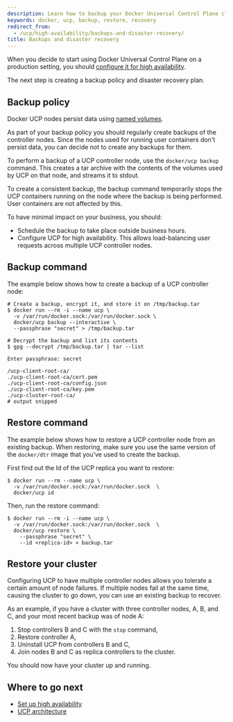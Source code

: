 ```yaml
---
description: Learn how to backup your Docker Universal Control Plane cluster, and to recover your cluster from an existing backup.
keywords: docker, ucp, backup, restore, recovery
redirect_from:
  - /ucp/high-availability/backups-and-disaster-recovery/
title: Backups and disaster recovery
---
```

When you decide to start using Docker Universal Control Plane on a production setting, you should [configure it for high availability](set-up-high-availability.md).

The next step is creating a backup policy and disaster recovery plan.

## Backup policy

Docker UCP nodes persist data using [named volumes](../architecture.md).

As part of your backup policy you should regularly create backups of the controller nodes. Since the nodes used for running user containers don't persist data, you can decide not to create any backups for them.

To perform a backup of a UCP controller node, use the `docker/ucp backup` command. This creates a tar archive with the contents of the volumes used by UCP on that node, and streams it to stdout.

To create a consistent backup, the backup command temporarily stops the UCP containers running on the node where the backup is being performed. User containers are not affected by this.

To have minimal impact on your business, you should:

* Schedule the backup to take place outside business hours.
* Configure UCP for high availability. This allows load-balancing user requests across multiple UCP controller nodes.

## Backup command

The example below shows how to create a backup of a UCP controller node:

```none
# Create a backup, encrypt it, and store it on /tmp/backup.tar
$ docker run --rm -i --name ucp \
  -v /var/run/docker.sock:/var/run/docker.sock \
  docker/ucp backup --interactive \
  --passphrase "secret" > /tmp/backup.tar

# Decrypt the backup and list its contents
$ gpg --decrypt /tmp/backup.tar | tar --list

Enter passphrase: secret

/ucp-client-root-ca/
./ucp-client-root-ca/cert.pem
./ucp-client-root-ca/config.json
./ucp-client-root-ca/key.pem
./ucp-cluster-root-ca/
# output snipped
```

## Restore command

The example below shows how to restore a UCP controller node from an existing backup. When restoring, make sure you use the same version of the `docker/dtr` image that you've used to create the backup.

First find out the Id of the UCP replica you want to restore:

```none
$ docker run --rm --name ucp \
  -v /var/run/docker.sock:/var/run/docker.sock  \
  docker/ucp id
```

Then, run the restore command:

```none
$ docker run --rm -i --name ucp \
  -v /var/run/docker.sock:/var/run/docker.sock  \
  docker/ucp restore \
    --passphrase "secret" \
    --id <replica-id> < backup.tar
```

## Restore your cluster

Configuring UCP to have multiple controller nodes allows you tolerate a certain amount of node failures. If multiple nodes fail at the same time, causing the cluster to go down, you can use an existing backup to recover.

As an example, if you have a cluster with three controller nodes, A, B, and C, and your most recent backup was of node A:

1. Stop controllers B and C with the `stop` command,
2. Restore controller A,
3. Uninstall UCP from controllers B and C,
4. Join nodes B and C as replica controllers to the cluster.

You should now have your cluster up and running.

## Where to go next

* [Set up high availability](set-up-high-availability.md)
* [UCP architecture](../architecture.md)